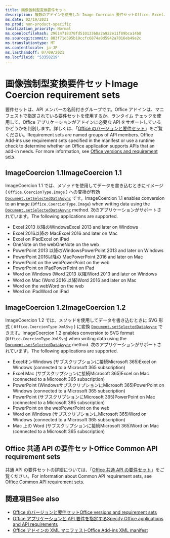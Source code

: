 ```yaml
---
title: 画像強制型変換要件セット
description: 複数のアドインを使用した Image Coercion 要件セットOffice、Excel、Word PowerPointサポート。
ms.date: 02/19/2021
ms.prod: non-product-specific
localization_priority: Normal
ms.openlocfilehash: 29614718378fd51013360a2a922e11f89bca14b8
ms.sourcegitcommit: 883f71d395b19ccfc6874a0d5942a7016eb49e2c
ms.translationtype: MT
ms.contentlocale: ja-JP
ms.lasthandoff: 07/09/2021
ms.locfileid: "53350219"
---
```

# <a name="image-coercion-requirement-sets"></a><span data-ttu-id="f451e-103">画像強制型変換要件セット</span><span class="sxs-lookup"><span data-stu-id="f451e-103">Image Coercion requirement sets</span></span>

<span data-ttu-id="f451e-p101">要件セットは、API メンバーの名前付きグループです。Office アドインは、マニフェストで指定されている要件セットを使用するか、ランタイム チェックを使用して、Office アプリケーションがアドインに必要な API をサポートしているかどうかを判別します。詳しくは、「[Office のバージョンと要件セット](../../develop/office-versions-and-requirement-sets.md)」をご覧ください。</span><span class="sxs-lookup"><span data-stu-id="f451e-p101">Requirement sets are named groups of API members. Office Add-ins use requirement sets specified in the manifest or use a runtime check to determine whether an Office application supports APIs that an add-in needs. For more information, see [Office versions and requirement sets](../../develop/office-versions-and-requirement-sets.md).</span></span>

## <a name="imagecoercion-11"></a><span data-ttu-id="f451e-107">ImageCoercion 1.1</span><span class="sxs-lookup"><span data-stu-id="f451e-107">ImageCoercion 1.1</span></span>

<span data-ttu-id="f451e-108">ImageCoercion 1.1 では、メソッドを使用してデータを書き込むときにイメージ ( `Office.CoercionType.Image` ) への変換が有効 [`Document.setSelectedDataAsync`](/javascript/api/office/office.document#setselecteddataasync-data--options--callback-) です。</span><span class="sxs-lookup"><span data-stu-id="f451e-108">ImageCoercion 1.1 enables conversion to an image (`Office.CoercionType.Image`) when writing data using the [`Document.setSelectedDataAsync`](/javascript/api/office/office.document#setselecteddataasync-data--options--callback-) method.</span></span> <span data-ttu-id="f451e-109">次のアプリケーションがサポートされています。</span><span class="sxs-lookup"><span data-stu-id="f451e-109">The following applications are supported.</span></span>

- <span data-ttu-id="f451e-110">Excel 2013 以降のWindows</span><span class="sxs-lookup"><span data-stu-id="f451e-110">Excel 2013 and later on Windows</span></span>
- <span data-ttu-id="f451e-111">Excel 2016以降の Mac</span><span class="sxs-lookup"><span data-stu-id="f451e-111">Excel 2016 and later on Mac</span></span>
- <span data-ttu-id="f451e-112">Excel on iPad</span><span class="sxs-lookup"><span data-stu-id="f451e-112">Excel on iPad</span></span>
- <span data-ttu-id="f451e-113">OneNote on the web</span><span class="sxs-lookup"><span data-stu-id="f451e-113">OneNote on the web</span></span>
- <span data-ttu-id="f451e-114">PowerPoint 2013 以降のWindows</span><span class="sxs-lookup"><span data-stu-id="f451e-114">PowerPoint 2013 and later on Windows</span></span>
- <span data-ttu-id="f451e-115">PowerPoint 2016以降の Mac</span><span class="sxs-lookup"><span data-stu-id="f451e-115">PowerPoint 2016 and later on Mac</span></span>
- <span data-ttu-id="f451e-116">PowerPoint on the web</span><span class="sxs-lookup"><span data-stu-id="f451e-116">PowerPoint on the web</span></span>
- <span data-ttu-id="f451e-117">PowerPoint on iPad</span><span class="sxs-lookup"><span data-stu-id="f451e-117">PowerPoint on iPad</span></span>
- <span data-ttu-id="f451e-118">Word on Windows (Word 2013 以降)</span><span class="sxs-lookup"><span data-stu-id="f451e-118">Word 2013 and later on Windows</span></span>
- <span data-ttu-id="f451e-119">Word on Mac (Word 2016 以降)</span><span class="sxs-lookup"><span data-stu-id="f451e-119">Word 2016 and later on Mac</span></span>
- <span data-ttu-id="f451e-120">Word on the web</span><span class="sxs-lookup"><span data-stu-id="f451e-120">Word on the web</span></span>
- <span data-ttu-id="f451e-121">Word on iPad</span><span class="sxs-lookup"><span data-stu-id="f451e-121">Word on iPad</span></span>

## <a name="imagecoercion-12"></a><span data-ttu-id="f451e-122">ImageCoercion 1.2</span><span class="sxs-lookup"><span data-stu-id="f451e-122">ImageCoercion 1.2</span></span>

<span data-ttu-id="f451e-123">ImageCoercion 1.2 では、メソッドを使用してデータを書き込むときに SVG 形式 ( `Office.CoercionType.XmlSvg` ) に変換 [`Document.setSelectedDataAsync`](/javascript/api/office/office.document#setselecteddataasync-data--options--callback-) できます。</span><span class="sxs-lookup"><span data-stu-id="f451e-123">ImageCoercion 1.2 enables conversion to SVG format (`Office.CoercionType.XmlSvg`) when writing data using the [`Document.setSelectedDataAsync`](/javascript/api/office/office.document#setselecteddataasync-data--options--callback-) method.</span></span> <span data-ttu-id="f451e-124">次のアプリケーションがサポートされています。</span><span class="sxs-lookup"><span data-stu-id="f451e-124">The following applications are supported.</span></span>

- <span data-ttu-id="f451e-125">ExcelオンWindows (サブスクリプションに接続Microsoft 365)</span><span class="sxs-lookup"><span data-stu-id="f451e-125">Excel on Windows (connected to a Microsoft 365 subscription)</span></span>
- <span data-ttu-id="f451e-126">Excel Mac (サブスクリプションに接続Microsoft 365)</span><span class="sxs-lookup"><span data-stu-id="f451e-126">Excel on Mac (connected to a Microsoft 365 subscription)</span></span>
- <span data-ttu-id="f451e-127">PowerPoint (WindowsサブスクリプションにMicrosoft 365)</span><span class="sxs-lookup"><span data-stu-id="f451e-127">PowerPoint on Windows (connected to a Microsoft 365 subscription)</span></span>
- <span data-ttu-id="f451e-128">PowerPoint (サブスクリプションにMicrosoft 365)</span><span class="sxs-lookup"><span data-stu-id="f451e-128">PowerPoint on Mac (connected to a Microsoft 365 subscription)</span></span>
- <span data-ttu-id="f451e-129">PowerPoint on the web</span><span class="sxs-lookup"><span data-stu-id="f451e-129">PowerPoint on the web</span></span>
- <span data-ttu-id="f451e-130">Word on Windows (サブスクリプションにMicrosoft 365)</span><span class="sxs-lookup"><span data-stu-id="f451e-130">Word on Windows (connected to a Microsoft 365 subscription)</span></span>
- <span data-ttu-id="f451e-131">Mac 上の Word (サブスクリプションに接続Microsoft 365)</span><span class="sxs-lookup"><span data-stu-id="f451e-131">Word on Mac (connected to a Microsoft 365 subscription)</span></span>

## <a name="office-common-api-requirement-sets"></a><span data-ttu-id="f451e-132">Office 共通 API の要件セット</span><span class="sxs-lookup"><span data-stu-id="f451e-132">Office Common API requirement sets</span></span>

<span data-ttu-id="f451e-133">共通 API の要件セットの詳細については、「[Office 共通 API の要件セット](office-add-in-requirement-sets.md)」をご覧ください。</span><span class="sxs-lookup"><span data-stu-id="f451e-133">For information about Common API requirement sets, see [Office Common API requirement sets](office-add-in-requirement-sets.md).</span></span>

## <a name="see-also"></a><span data-ttu-id="f451e-134">関連項目</span><span class="sxs-lookup"><span data-stu-id="f451e-134">See also</span></span>

- [<span data-ttu-id="f451e-135">Office のバージョンと要件セット</span><span class="sxs-lookup"><span data-stu-id="f451e-135">Office versions and requirement sets</span></span>](../../develop/office-versions-and-requirement-sets.md)
- [<span data-ttu-id="f451e-136">Office アプリケーションと API 要件を指定する</span><span class="sxs-lookup"><span data-stu-id="f451e-136">Specify Office applications and API requirements</span></span>](../../develop/specify-office-hosts-and-api-requirements.md)
- [<span data-ttu-id="f451e-137">Office アドインの XML マニフェスト</span><span class="sxs-lookup"><span data-stu-id="f451e-137">Office Add-ins XML manifest</span></span>](../../develop/add-in-manifests.md)
